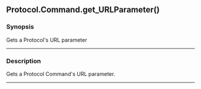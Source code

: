 Protocol.Command.get_URLParameter()
-----------------------------------

### Synopsis
Gets a Protocol's URL parameter

---

### Description

Gets a Protocol Command's URL parameter.

---
